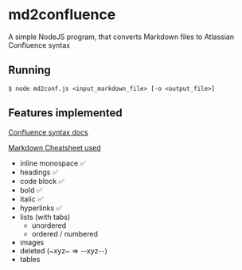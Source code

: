 # md2confluence
A simple NodeJS program, that converts Markdown files to Atlassian Confluence syntax

## Running

`$ node md2conf.js <input_markdown_file> [-o <output_file>]`

## Features implemented
[Confluence syntax docs](https://confluence.atlassian.com/doc/confluence-wiki-markup-251003035.html)

[Markdown Cheatsheet used](https://github.com/adam-p/markdown-here/wiki/Markdown-Cheatsheet)

- inline monospace ✅
- headings ✅
- code block ✅
- bold ✅
- italic ✅
- hyperlinks ✅
- lists (with tabs)
  - unordered
  - ordered / numbered
- images
- deleted (~xyz~ => --xyz--)
- tables